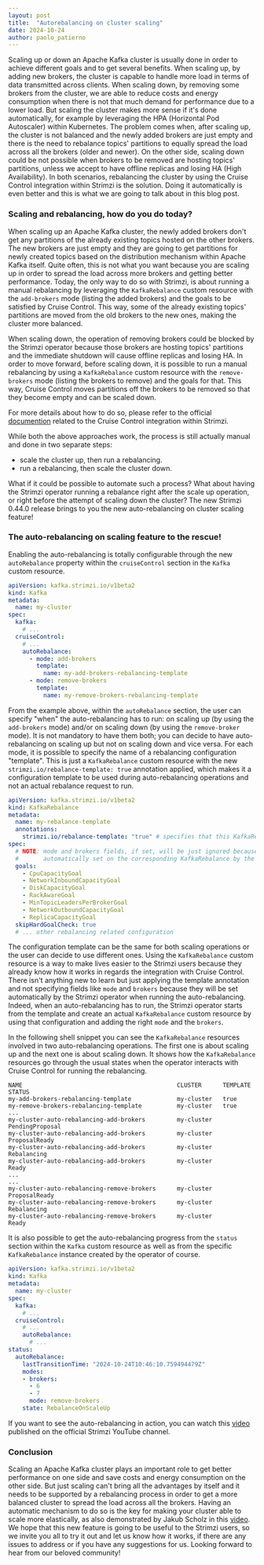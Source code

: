 ```yaml
---
layout: post
title:  "Autorebalancing on cluster scaling"
date: 2024-10-24
author: paolo_patierno
---
```


Scaling up or down an Apache Kafka cluster is usually done in order to achieve different goals and to get several benefits.
When scaling up, by adding new brokers, the cluster is capable to handle more load in terms of data transmitted across clients.
When scaling down, by removing some brokers from the cluster, we are able to reduce costs and energy consumption when there is not that much demand for performance due to a lower load.
But scaling the cluster makes more sense if it's done automatically, for example by leveraging the HPA (Horizontal Pod Autoscaler) within Kubernetes.
The problem comes when, after scaling up, the cluster is not balanced and the newly added brokers are just empty and there is the need to rebalance topics' partitions to equally spread the load across all the brokers (older and newer).
On the other side, scaling down could be not possible when brokers to be removed are hosting topics' partitions, unless we accept to have offline replicas and losing HA (High Availability).
In both scenarios, rebalancing the cluster by using the Cruise Control integration within Strimzi is the solution.
Doing it automatically is even better and this is what we are going to talk about in this blog post.

<!--more-->

### Scaling and rebalancing, how do you do today?

When scaling up an Apache Kafka cluster, the newly added brokers don't get any partitions of the already existing topics hosted on the other brokers.
The new brokers are just empty and they are going to get partitions for newly created topics based on the distribution mechanism within Apache Kafka itself.
Quite often, this is not what you want because you are scaling up in order to spread the load across more brokers and getting better performance.
Today, the only way to do so with Strimzi, is about running a manual rebalancing by leveraging the `KafkaRebalance` custom resource with the `add-brokers` mode (listing the added brokers) and the goals to be satisfied by Cruise Control.
This way, some of the already existing topics' partitions are moved from the old brokers to the new ones, making the cluster more balanced.

When scaling down, the operation of removing brokers could be blocked by the Strimzi operator because those brokers are hosting topics' partitions and the immediate shutdown will cause offline replicas and losing HA.
In order to move forward, before scaling down, it is possible to run a manual rebalancing by using a `KafkaRebalance` custom resource with the `remove-brokers` mode (listing the brokers to remove) and the goals for that.
This way, Cruise Control moves partitions off the brokers to be removed so that they become empty and can be scaled down.

For more details about how to do so, please refer to the official [documention](https://strimzi.io/docs/operators/latest/deploying#cruise-control-concepts-str) related to the Cruise Control integration within Strimzi. 

While both the above approaches work, the process is still actually manual and done in two separate steps:

* scale the cluster up, then run a rebalancing.
* run a rebalancing, then scale the cluster down.

What if it could be possible to automate such a process?
What about having the Strimzi operator running a rebalance right after the scale up operation, or right before the attempt of scaling down the cluster?
The new Strimzi 0.44.0 release brings to you the new auto-rebalancing on cluster scaling feature!

### The auto-rebalancing on scaling feature to the rescue!

Enabling the auto-rebalancing is totally configurable through the new `autoRebalance` property within the `cruiseControl` section in the `Kafka` custom resource.

```yaml
apiVersion: kafka.strimzi.io/v1beta2
kind: Kafka
metadata:
  name: my-cluster
spec:
  kafka:
    # ...
  cruiseControl:
    # ...
    autoRebalance:
      - mode: add-brokers
        template:
          name: my-add-brokers-rebalancing-template
      - mode: remove-brokers
        template:
          name: my-remove-brokers-rebalancing-template
```

From the example above, within the `autoRebalance` section, the user can specify "when" the auto-rebalancing has to run: on scaling up (by using the `add-brokers` mode) and/or on scaling down (by using the `remove-broker` mode).
It is not mandatory to have them both; you can decide to have auto-rebalancing on scaling up but not on scaling down and vice versa.
For each mode, it is possible to specify the name of a rebalancing configuration "template".
This is just a `KafkaRebalance` custom resource with the new `strimzi.io/rebalance-template: true` annotation applied, which makes it a configuration template to be used during auto-rebalancing operations and not an actual rebalance request to run.

```yaml
apiVersion: kafka.strimzi.io/v1beta2
kind: KafkaRebalance
metadata:
  name: my-rebalance-template
  annotations:
    strimzi.io/rebalance-template: "true" # specifies that this KafkaRebalance is a rebalance configuration template
spec:
  # NOTE: mode and brokers fields, if set, will be just ignored because they are
  #       automatically set on the corresponding KafkaRebalance by the operator
  goals:
    - CpuCapacityGoal
    - NetworkInboundCapacityGoal
    - DiskCapacityGoal
    - RackAwareGoal
    - MinTopicLeadersPerBrokerGoal
    - NetworkOutboundCapacityGoal
    - ReplicaCapacityGoal
  skipHardGoalCheck: true
  # ... other rebalancing related configuration
```

The configuration template can be the same for both scaling operations or the user can decide to use different ones.
Using the `KafkaRebalance` custom resource is a way to make lives easier to the Strimzi users because they already know how it works in regards the integration with Cruise Control.
There isn't anything new to learn but just applying the template annotation and not specifying fields like `mode` and `brokers` because they will be set automatically by the Strimzi operator when running the auto-rebalancing.
Indeed, when an auto-rebalancing has to run, the Strimzi operator starts from the template and create an actual `KafkaRebalance` custom resource by using that configuration and adding the right `mode` and the `brokers`.

In the following shell snippet you can see the `KafkaRebalance` resources involved in two auto-rebalancing operations. 
The first one is about scaling up and the next one is about scaling down.
It shows how the `KafkaRebalance` resources go through the usual states when the operator interacts with Cruise Control for running the rebalancing.

```shell
NAME                                            CLUSTER      TEMPLATE   STATUS
my-add-brokers-rebalancing-template             my-cluster   true       
my-remove-brokers-rebalancing-template          my-cluster   true       
...
my-cluster-auto-rebalancing-add-brokers         my-cluster              PendingProposal
my-cluster-auto-rebalancing-add-brokers         my-cluster              ProposalReady
my-cluster-auto-rebalancing-add-brokers         my-cluster              Rebalancing
my-cluster-auto-rebalancing-add-brokers         my-cluster              Ready
...
...
my-cluster-auto-rebalancing-remove-brokers      my-cluster              ProposalReady
my-cluster-auto-rebalancing-remove-brokers      my-cluster              Rebalancing
my-cluster-auto-rebalancing-remove-brokers      my-cluster              Ready
```

It is also possible to get the auto-rebalancing progress from the `status` section within the `Kafka` custom resource as well as from the specific `KafkaRebalance` instance created by the operator of course.

```yaml
apiVersion: kafka.strimzi.io/v1beta2
kind: Kafka
metadata:
  name: my-cluster
spec:
  kafka:
    # ...
  cruiseControl:
    # ...
    autoRebalance:
      # ...
status:
  autoRebalance:
    lastTransitionTime: "2024-10-24T10:46:10.759494479Z"
    modes:
    - brokers:
      - 6
      - 7
      mode: remove-brokers
    state: RebalanceOnScaleUp
```

If you want to see the auto-rebalancing in action, you can watch this [video](https://www.youtube.com/watch?v=u6qHPL-VXRE) published on the official Strimzi YouTube channel.

### Conclusion

Scaling an Apache Kafka cluster plays an important role to get better performance on one side and save costs and energy consumption on the other side.
But just scaling can't bring all the advantages by itself and it needs to be supported by a rebalancing process in order to get a more balanced cluster to spread the load across all the brokers.
Having an automatic mechanism to do so is the key for making your cluster able to scale more elastically, as also demonstrated by Jakub Scholz in this [video](https://www.youtube.com/watch?v=b8JZpom-67I).
We hope that this new feature is going to be useful to the Strimzi users, so we invite you all to try it out and let us know how it works, if there are any issues to address or if you have any suggestions for us.
Looking forward to hear from our beloved community!
